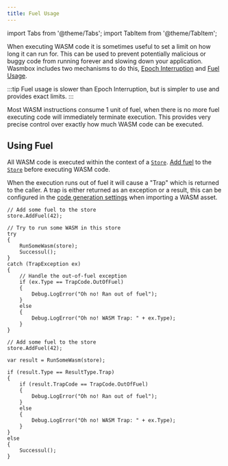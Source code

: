 ```yaml
---
title: Fuel Usage
---
```


import Tabs from '@theme/Tabs';
import TabItem from '@theme/TabItem';

When executing WASM code it is sometimes useful to set a limit on how long it can run for. This can be used to prevent potentially malicious or buggy code from running forever and slowing down your application. Wasmbox includes two mechanisms to do this, [Epoch Interruption](./epochinterruption.md) and [Fuel Usage](./fuelusage.md).

:::tip
Fuel usage is slower than Epoch Interruption, but is simpler to use and provides exact limits.
:::

Most WASM instructions consume 1 unit of fuel, when there is no more fuel executing code will immediately terminate execution. This provides very precise control over exactly how much WASM code can be executed.

## Using Fuel

All WASM code is executed within the context of a [`Store`](./../reference/code/wasmtime/store.md). [Add fuel](./../reference/code/wasmtime/store.md#void-addfuelulong-fuel) to the [`Store`](./../reference/code/wasmtime/store.md) before executing WASM code.

When the execution runs out of fuel it will cause a "Trap" which is returned to the caller. A trap is either returned as an exception or a result, this can be configured in the [code generation settings](./../reference/editor/import.md#6-code-generation) when importing a WASM asset.

<Tabs>
<TabItem value="Exception" label="Exception" default>

```clike
// Add some fuel to the store
store.AddFuel(42);

// Try to run some WASM in this store
try
{
    RunSomeWasm(store);
    Successul();
}
catch (TrapException ex)
{
    // Handle the out-of-fuel exception
    if (ex.Type == TrapCode.OutOfFuel)
    {
        Debug.LogError("Oh no! Ran out of fuel");
    }
    else
    {
        Debug.LogError("Oh no! WASM Trap: " + ex.Type);
    }
}
```

</TabItem>
<TabItem value="Result" label="Result">

```clike
// Add some fuel to the store
store.AddFuel(42);

var result = RunSomeWasm(store);

if (result.Type == ResultType.Trap)
{
    if (result.TrapCode == TrapCode.OutOfFuel)
    {
        Debug.LogError("Oh no! Ran out of fuel");
    }
    else
    {
        Debug.LogError("Oh no! WASM Trap: " + ex.Type);
    }
}
else
{
    Successul();
}
```

</TabItem>
</Tabs>
